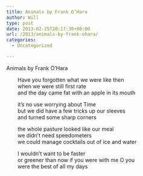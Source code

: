 ```yaml
---
title: Animals by Frank O’Hara
author: Will
type: post
date: 2013-02-25T20:17:30+00:00
url: /2013/animals-by-frank-ohara/
categories:
  - Uncategorized

---
```

<p dir="ltr" id="internal-source-marker_0.5860923131435893">
  Animals by Frank O&#8217;Hara
</p>

<p dir="ltr" style="padding-left: 30px;">
  Have you forgotten what we were like then<br /> when we were still first rate<br /> and the day came fat with an apple in its mouth
</p>

<p dir="ltr" style="padding-left: 30px;">
  it&#8217;s no use worrying about Time<br /> but we did have a few tricks up our sleeves<br /> and turned some sharp corners
</p>

<p dir="ltr" style="padding-left: 30px;">
  the whole pasture looked like our meal<br /> we didn&#8217;t need speedometers<br /> we could manage cocktails out of ice and water
</p>

<p style="padding-left: 30px;">
  I wouldn&#8217;t want to be faster<br /> or greener than now if you were with me O you<br /> were the best of all my days
</p>